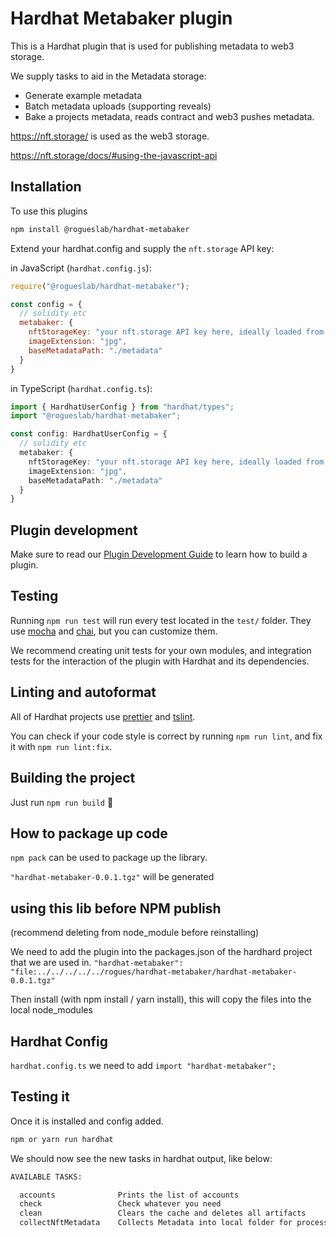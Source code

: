 # Hardhat Metabaker plugin

This is a Hardhat plugin that is used for publishing metadata to web3 storage.

We supply tasks to aid in the Metadata storage:

- Generate example metadata
- Batch metadata uploads (supporting reveals)
- Bake a projects metadata, reads contract and web3 pushes metadata.

https://nft.storage/ is used as the web3 storage.

https://nft.storage/docs/#using-the-javascript-api

## Installation

To use this plugins

```bash
npm install @rogueslab/hardhat-metabaker
```

Extend your hardhat.config and supply the `nft.storage` API key:

in JavaScript (`hardhat.config.js`):
```javascript
require("@rogueslab/hardhat-metabaker");

const config = {
  // solidity etc
  metabaker: {
    nftStorageKey: "your nft.storage API key here, ideally loaded from .env",
    imageExtension: "jpg",
    baseMetadataPath: "./metadata"
  }
}

```

in TypeScript (`hardhat.config.ts`):

```typescript
import { HardhatUserConfig } from "hardhat/types";
import "@rogueslab/hardhat-metabaker";

const config: HardhatUserConfig = {
  // solidity etc
  metabaker: {
    nftStorageKey: "your nft.storage API key here, ideally loaded from .env",
    imageExtension: "jpg",
    baseMetadataPath: "./metadata"
  }
}

```

## Plugin development

Make sure to read our [Plugin Development Guide](https://hardhat.org/advanced/building-plugins.html) to learn how to build a plugin.

## Testing

Running `npm run test` will run every test located in the `test/` folder. They
use [mocha](https://mochajs.org) and [chai](https://www.chaijs.com/),
but you can customize them.

We recommend creating unit tests for your own modules, and integration tests for
the interaction of the plugin with Hardhat and its dependencies.

## Linting and autoformat

All of Hardhat projects use [prettier](https://prettier.io/) and
[tslint](https://palantir.github.io/tslint/).

You can check if your code style is correct by running `npm run lint`, and fix
it with `npm run lint:fix`.

## Building the project

Just run `npm run build` ️👷



## How to package up code 
`npm pack` can be used to package up the library.

`"hardhat-metabaker-0.0.1.tgz"` will be generated


## using this lib before NPM publish
(recommend deleting from node_module before reinstalling)

We need to add the plugin into the packages.json of the hardhard project that we are used in.
    `"hardhat-metabaker": "file:../../../../../rogues/hardhat-metabaker/hardhat-metabaker-0.0.1.tgz"`

Then install (with npm install / yarn install), this will copy the files into the local node_modules

## Hardhat Config
`hardhat.config.ts` we need to add `import "hardhat-metabaker";`

## Testing it
Once it is installed and config added.

```bash
npm or yarn run hardhat
```

We should now see the new tasks in hardhat output, like below:

```bash
AVAILABLE TASKS:

  accounts              Prints the list of accounts
  check                 Check whatever you need
  clean                 Clears the cache and deletes all artifacts
  collectNftMetadata    Collects Metadata into local folder for processing
```
